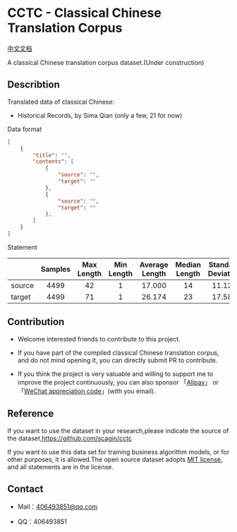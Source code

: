 # CCTC - Classical Chinese Translation Corpus

[中文文档](./README.md)

A classical Chinese translation corpus dataset.(Under construction)

## Describtion

Translated data of classical Chinese:

- Historical Records, by Sima Qian (only a few, 21 for now)

Data format

```json
[
    {
        "title": "",
        "contents": [
            {
                "source": "",
                "target": ""
            },
            {
                "source": "",
                "target": ""
            },
        ]
    }
]
```

Statement

|    |Samples|Max Length|Min Length|Average Length|Median Length|Standard Deviation|
|----|:---:|:------:|:-----:|:-------:|:-------:|:-------:|
|source|4499  |42     |1      |17.000   |14      |11.128    |
|target|4499  |71     |1      |26.174   |23      |17.581    |

## Contribution

- Welcome interested friends to contribute to this project.

- If you have part of the compiled classical Chinese translation corpus, and do not mind opening it, you can directly submit PR to contribute.

- If you think the project is very valuable and willing to support me to improve the project continuously, you can also sponsor 「[Alipay](./static/alipay.jpg)」 or 「[WeChat appreciation code](./static/wechat.jpg)」(with you email).

## Reference

If you want to use the dataset in your research,please indicate the source of the dataset,https://github.com/scagin/cctc

If you want to use this data set for training business algorithm models, or for other purposes, it is allowed.The open source dataset adopts [MIT license](.LICENSE), and all statements are in the license.

## Contact

- Mail：406493851@qq.com

- QQ：406493851
